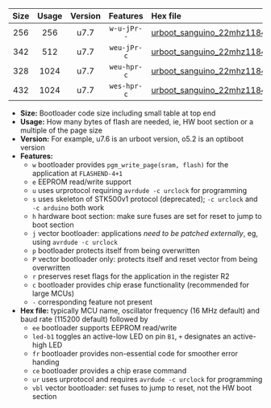 |Size|Usage|Version|Features|Hex file|
|:-:|:-:|:-:|:-:|:--|
|256|256|u7.7|`w-u-jPr--`|[urboot_sanguino_22mhz1184_115200bps_led+b0_fr_ur_vbl.hex](https://raw.githubusercontent.com/stefanrueger/urboot.hex/main/boards/sanguino/fcpu_22mhz1184/115200_bps/urboot_sanguino_22mhz1184_115200bps_led+b0_fr_ur_vbl.hex)|
|342|512|u7.7|`weu-jPr-c`|[urboot_sanguino_22mhz1184_115200bps_ee_led+b0_fr_ce_ur_vbl.hex](https://raw.githubusercontent.com/stefanrueger/urboot.hex/main/boards/sanguino/fcpu_22mhz1184/115200_bps/urboot_sanguino_22mhz1184_115200bps_ee_led+b0_fr_ce_ur_vbl.hex)|
|328|1024|u7.7|`weu-hpr-c`|[urboot_sanguino_22mhz1184_115200bps_ee_led+b0_fr_ce_ur.hex](https://raw.githubusercontent.com/stefanrueger/urboot.hex/main/boards/sanguino/fcpu_22mhz1184/115200_bps/urboot_sanguino_22mhz1184_115200bps_ee_led+b0_fr_ce_ur.hex)|
|432|1024|u7.7|`wes-hpr-c`|[urboot_sanguino_22mhz1184_115200bps_ee_led+b0_fr_ce.hex](https://raw.githubusercontent.com/stefanrueger/urboot.hex/main/boards/sanguino/fcpu_22mhz1184/115200_bps/urboot_sanguino_22mhz1184_115200bps_ee_led+b0_fr_ce.hex)|

- **Size:** Bootloader code size including small table at top end
- **Usage:** How many bytes of flash are needed, ie, HW boot section or a multiple of the page size
- **Version:** For example, u7.6 is an urboot version, o5.2 is an optiboot version
- **Features:**
  + `w` bootloader provides `pgm_write_page(sram, flash)` for the application at `FLASHEND-4+1`
  + `e` EEPROM read/write support
  + `u` uses urprotocol requiring `avrdude -c urclock` for programming
  + `s` uses skeleton of STK500v1 protocol (deprecated); `-c urclock` and `-c arduino` both work
  + `h` hardware boot section: make sure fuses are set for reset to jump to boot section
  + `j` vector bootloader: applications *need to be patched externally*, eg, using `avrdude -c urclock`
  + `p` bootloader protects itself from being overwritten
  + `P` vector bootloader only: protects itself and reset vector from being overwritten
  + `r` preserves reset flags for the application in the register R2
  + `c` bootloader provides chip erase functionality (recommended for large MCUs)
  + `-` corresponding feature not present
- **Hex file:** typically MCU name, oscillator frequency (16 MHz default) and baud rate (115200 default) followed by
  + `ee` bootloader supports EEPROM read/write
  + `led-b1` toggles an active-low LED on pin `B1`, `+` designates an active-high LED
  + `fr` bootloader provides non-essential code for smoother error handing
  + `ce` bootloader provides a chip erase command
  + `ur` uses urprotocol and requires `avrdude -c urclock` for programming
  + `vbl` vector bootloader: set fuses to jump to reset, not the HW boot section
